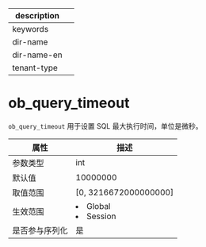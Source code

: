 |description||
|---|---|
|keywords||
|dir-name||
|dir-name-en||
|tenant-type||

# ob_query_timeout

`ob_query_timeout` 用于设置 SQL 最大执行时间，单位是微秒。

| **属性**  |                                                   **描述**                                                   |
|---------|------------------------------------------------------------------------------------------------------------|
| 参数类型    | int                     |
| 默认值     | 10000000                |
| 取值范围    | \[0, 3216672000000000\] |
| 生效范围    | <li> Global   <li> Session    |
| 是否参与序列化 | 是                       |
